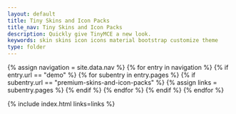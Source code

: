 ```yaml
---
layout: default
title: Tiny Skins and Icon Packs
title_nav: Tiny Skins and Icon Packs
description: Quickly give TinyMCE a new look.
keywords: skin skins icon icons material bootstrap customize theme
type: folder
---
```


{% assign navigation = site.data.nav %}
{% for entry in navigation %}
  {% if entry.url == "demo" %}
    {% for subentry in entry.pages %}
      {% if subentry.url == "premium-skins-and-icon-packs" %}
        {% assign links = subentry.pages %}
      {% endif %}
    {% endfor %}
  {% endif %}
{% endfor %}

{% include index.html links=links %}

